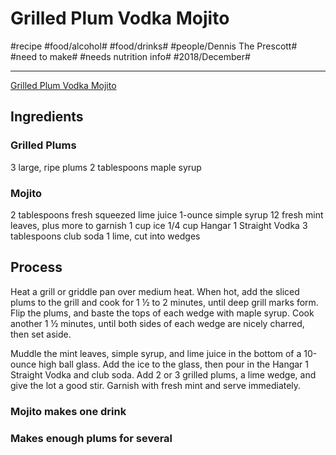 # Grilled Plum Vodka Mojito
#recipe #food/alcohol# #food/drinks#  #people/Dennis The Prescott# #need to make# #needs nutrition info# #2018/December#
- - - -
[Grilled Plum Vodka Mojito](https://dennistheprescott.com/2016/09/02/grilled-plum-vodka-mojito/)

## Ingredients
### Grilled Plums
3 large, ripe plums
2 tablespoons maple syrup

### Mojito
2 tablespoons fresh squeezed lime juice
1-ounce simple syrup
12 fresh mint leaves, plus more to garnish
1 cup ice
1/4 cup Hangar 1 Straight Vodka
3 tablespoons club soda
1 lime, cut into wedges

## Process
Heat a grill or griddle pan over medium heat. When hot, add the sliced plums to the grill and cook for 1 ½ to 2 minutes, until deep grill marks form. Flip the plums, and baste the tops of each wedge with maple syrup. Cook another 1 ½ minutes, until both sides of each wedge are nicely charred, then set aside.

Muddle the mint leaves, simple syrup, and lime juice in the bottom of a 10-ounce high ball glass. Add the ice to the glass, then pour in the Hangar 1 Straight Vodka and club soda. Add 2 or 3 grilled plums, a lime wedge, and give the lot a good stir. Garnish with fresh mint and serve immediately.

### Mojito makes one drink
### Makes enough plums for several